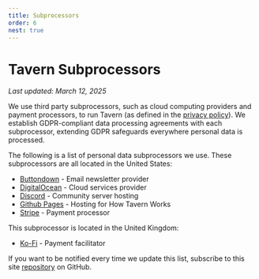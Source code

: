 ```yaml
---
title: Subprocessors
order: 6
nest: true
---
```


# Tavern Subprocessors

*Last updated: March 12, 2025*

We use third party subprocessors, such as cloud computing providers and payment processors, to run Tavern (as defined in the [privacy policy](privacy.html)). We establish GDPR-compliant data processing agreements with each subprocessor, extending GDPR safeguards everywhere personal data is processed.

The following is a list of personal data subprocessors we use. These subprocessors are all located in the United States:

* [Buttondown](https://buttondown.com/legal/privacy) - Email newsletter provider
* [DigitalOcean](https://www.digitalocean.com/legal/gdpr) - Cloud services provider
* [Discord](https://discord.com/privacy) - Community server hosting
* [Github Pages](https://docs.github.com/en/site-policy/privacy-policies/github-general-privacy-statement) - Hosting for How Tavern Works
* [Stripe](https://stripe.com/legal/privacy-center) - Payment processor

This subprocessor is located in the United Kingdom:
* [Ko-Fi](https://more.ko-fi.com/privacy) - Payment facilitator

If you want to be notified every time we update this list, subscribe to this site [repository](https://github.com/tavern-works/tavern-works.github.io/blob/main/legal/subprocessors.md) on GitHub.